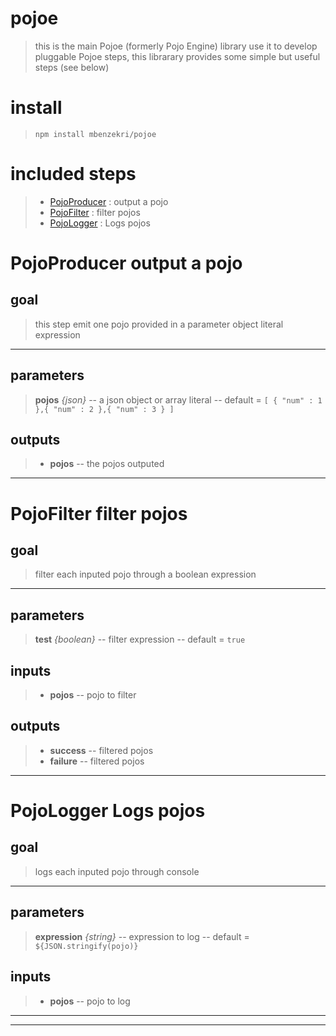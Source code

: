 
# pojoe
>this is the main Pojoe (formerly Pojo Engine) library use it to develop pluggable Pojoe steps, 
 this librarary provides some simple but useful steps (see below)
# install

>`npm install mbenzekri/pojoe`

# included steps 
>- [PojoProducer](#pojoproducer-output-a-pojo) : output a pojo
>- [PojoFilter](#pojofilter-filter-pojos) : filter pojos
>- [PojoLogger](#pojologger-logs-pojos) : Logs pojos
# PojoProducer output a pojo
>

## goal

>this step emit one pojo provided in a parameter object literal expression

---
## parameters
> **pojos** *{json}* -- a json object or array literal  -- default = `[ { "num" : 1 },{ "num" : 2 },{ "num" : 3 } ]`
> 

## outputs
>- **pojos** -- the pojos outputed 


---

# PojoFilter filter pojos
>

## goal

> filter each inputed pojo through a boolean expression

---
## parameters
> **test** *{boolean}* -- filter expression  -- default = `true`
> 
## inputs
>- **pojos** -- pojo to filter 

## outputs
>- **success** -- filtered pojos 
>- **failure** -- filtered pojos 


---

# PojoLogger Logs pojos
>

## goal

> logs each inputed pojo through console

---
## parameters
> **expression** *{string}* -- expression to log  -- default = `${JSON.stringify(pojo)}`
> 
## inputs
>- **pojos** -- pojo to log 



---

---
